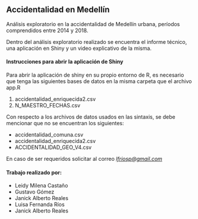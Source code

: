 ## Accidentalidad en Medellín

Análisis exploratorio en la accidentalidad de Medellín urbana, períodos comprendidos entre 2014 y 2018.

Dentro del análisis exploratorio realizado se encuentra el informe técnico, una aplicación en Shiny y un video explicativo de la misma.


#### Instrucciones para abrir la aplicación de Shiny

Para abrir la aplicación de shiny en su propio entorno de R, es necesario que tenga las siguientes bases de datos en la misma carpeta que el archivo app.R

1. accidentalidad_enriquecida2.csv
2. N_MAESTRO_FECHAS.csv

Con respecto a los archivos de datos usados en las sintaxis, se debe mencionar que no se encuentran los siguientes:

* accidentalidad_comuna.csv
* accidentalidad_enriquecida2.csv
* ACCIDENTALIDAD_GEO_V4.csv

En caso de ser requeridos solicitar al correo *lfriosp@gmail.com*




#### Trabajo realizado por:

* Leidy Milena Castaño
* Gustavo Gómez
* Janick Alberto Reales
* Luisa Fernanda Ríos
* Janick Alberto Reales



